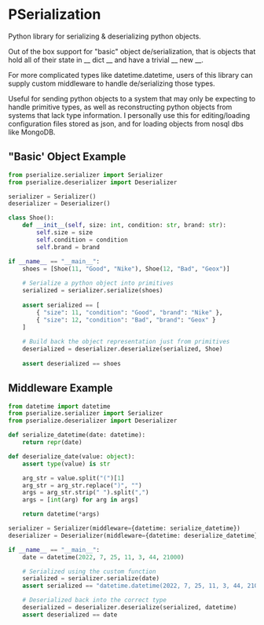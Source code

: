 # PSerialization
Python library for serializing & deserializing python objects.

Out of the box support for "basic" object de/serialization, that is objects that hold all of their state in __ dict __ and have a trivial __ new __.

For more complicated types like datetime.datetime, users of this library can supply custom middleware to handle de/serializing those types.

Useful for sending python objects to a system that may only be expecting to handle primitive types, as well as reconstructing python objects from systems that lack type information. I personally use this for editing/loading configuration files stored as json, and for loading objects from nosql dbs like MongoDB.


## "Basic' Object Example
```python
from pserialize.serializer import Serializer
from pserialize.deserializer import Deserializer

serializer = Serializer()
deserializer = Deserializer()

class Shoe():
	def __init__(self, size: int, condition: str, brand: str):
		self.size = size
		self.condition = condition
		self.brand = brand

if __name__ == "__main__":
	shoes = [Shoe(11, "Good", "Nike"), Shoe(12, "Bad", "Geox")]
	
	# Serialize a python object into primitives
	serialized = serializer.serialize(shoes)
	
	assert serialized == [
		{ "size": 11, "condition": "Good", "brand": "Nike" },
		{ "size": 12, "condition": "Bad", "brand": "Geox" }
	]
	
	# Build back the object representation just from primitives
	deserialized = deserializer.deserialize(serialized, Shoe)
	
	assert deserialized == shoes
```


## Middleware Example
```python
from datetime import datetime
from pserialize.serializer import Serializer
from pserialize.deserializer import Deserializer

def serialize_datetime(date: datetime):
	return repr(date)

def deserialize_date(value: object):
	assert type(value) is str

	arg_str = value.split("(")[1]
	arg_str = arg_str.replace(")", "")
	args = arg_str.strip(" ").split(",")
	args = [int(arg) for arg in args]

	return datetime(*args)

serializer = Serializer(middleware={datetime: serialize_datetime})
deserializer = Deserializer(middleware={datetime: deserialize_datetime})

if __name__ == "__main__":
	date = datetime(2022, 7, 25, 11, 3, 44, 21000)

	# Serialized using the custom function
	serialized = serializer.serialize(date)
	assert serialized == "datetime.datetime(2022, 7, 25, 11, 3, 44, 21000)"

	# Deserialized back into the correct type
	deserialized = deserializer.deserialize(serialized, datetime)
	assert deserialized == date

```
